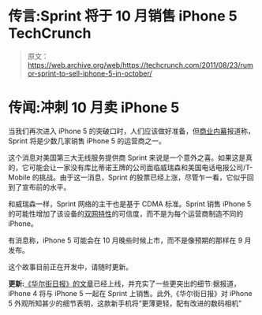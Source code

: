 # 传言:Sprint 将于 10 月销售 iPhone 5 TechCrunch

> 原文：<https://web.archive.org/web/https://techcrunch.com/2011/08/23/rumor-sprint-to-sell-iphone-5-in-october/>

# 传闻:冲刺 10 月卖 iPhone 5

当我们再次进入 iPhone 5 的突破口时，人们应该做好准备，但[商业内幕](https://web.archive.org/web/20230204204059/http://www.businessinsider.com/sprint-is-getting-iphone-5-wsj-2011-8?op=1)报道称，Sprint 将是少数几家销售 iPhone 5 的运营商之一。

这个消息对美国第三大无线服务提供商 Sprint 来说是一个意外之喜。如果这是真的，它可能会让一家没有库比蒂诺王牌的公司面临威瑞森和美国电话电报公司/T-Mobile 的挑战。由于这一消息，Sprint 的股票已经上涨，尽管乍一看，它似乎回到了宣布前的水平。

和威瑞森一样，Sprint 网络的主干也是基于 CDMA 标准。Sprint 销售 iPhone 5 的可能性增加了该设备的[双网特性](https://web.archive.org/web/20230204204059/https://techcrunch.com/2011/08/22/iphone-5-dual-mode-cdma-gsm/)的可信度，而不是为每个运营商制造不同的 iPhone。

有消息称，iPhone 5 可能会在 10 月晚些时候上市，而不是像预期的那样在 9 月发布。

这个故事目前正在开发中，请随时更新。

**更新:**[《华尔街日报》的文章](https://web.archive.org/web/20230204204059/http://online.wsj.com/article/SB10001424053111903327904576526690675657466.html)已经上线，并充实了一些更突出的细节:据报道，iPhone 4 将与 iPhone 5 一起在 Sprint 上销售。此外,《华尔街日报》对 iPhone 5 外观所知甚少的细节表明，这款新手机将“更薄更轻，配有改进的数码相机”